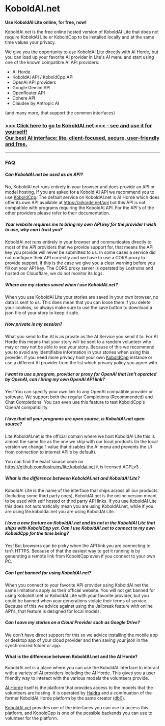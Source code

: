 # KoboldAI.net 

**Use KoboldAI Lite online, for free, now!**

KoboldAI.net is the free online hosted version of KoboldAI Lite that does not require KoboldAI Lite or KoboldCpp to be installed locally and at the same time values your privacy.

We give you the opportunity to use KoboldAI Lite directly with AI Horde, but you can load up your favorite AI provider in Lite's AI menu and start using one of the known compatible AI API providers:

- AI Horde
- KoboldAI API / KoboldCpp API
- OpenAI API providers
- Google Gemini API
- OpenRouter API
- Cohere API
- Claudee by Antropic AI

(and many more, that support the common interfaces)

### [>>> Click here to go to KoboldAI.net <<< - see and use it for yourself!<br>Our best AI interface: lite, client-focused, secure, user-friendly and free.](https://koboldai.net)
---
### FAQ
##### Can KoboldAI.net be used as an API?
No, KoboldAI.net runs entirely in your browser and does provide an API or model hosting, if you are asked for a Kobold AI API we recommend you to use [KoboldCpp](KoboldCpp.md).
The default service on KoboldAI.net is AI Horde which does offer its own API available at https://aihorde.net/api but this API is not compatible with programs requiring the KoboldAI API.
For the API's of the other providers please refer to their documentation.

##### Your website requires me to bring my own API key for the provider I wish to use, why can I trust you?
KoboldAI.net runs entirely in your browser and communicates directly to most of the API providers that we provide support for, that means the API key you provide will never be submitted to us.
In some cases a service did not configure their API correctly and we have to use a CORS proxy to provide support, if this is the case we give you a clear warning before you fill out your API key. The CORS proxy server is operated by Lostruins and hosted on Cloudflare, we do not monitor its logs.

##### Where are my stories saved when I use KoboldAI.net?
When you use KoboldAI Lite your stories are saved in your own browser, no data is sent to us. This does mean that you can loose them if you delete your cookies, so always make sure to use the save button to download a json file of your story to keep it safe.

##### How private is my session?
What you send to the AI is as private as the AI Service you send it to. For AI Horde this means that your story will be sent to a random volunteer who may or may not be able to see your story. Because of this we recommend you to avoid any identifiable information in your stories when using this provider. If you need more privacy host your own [KoboldCpp](KoboldCpp.md) instance or use a different AI provider from the list which privacy policy you agree with.

##### I want to use a program, provider or proxy for OpenAI that isn't operated by OpenAI, can I bring my own OpenAI API link?
Yes! You can specify your own link to any OpenAI compatible provider or software. We support both the regular Completions (Recommended) and Chat Completions. You can even use this feature to test KoboldCpp's OpenAI compatibility.

##### I love that all your programs are open source, is KoboldAI.net open source?
Lite.KoboldAI.net is the official domain where we host KoboldAI Lite this is almost the same file as the one we ship with our local products (In the local version we change 1 value that disables the AI menu and prevents the UI from connection to internet API's by default).

You can find the exact source code on https://github.com/lostruins/lite.koboldai.net it is licensed AGPLv3 .

##### What is the difference between KoboldAI.net and KoboldAI Lite?
KoboldAI Lite is the name of the interface that ships across all our products (Including some third party ones), KoboldAI.net is the online version meant to be used with self hosted or third party API links. If you use KoboldAI Lite this does not automatically mean you are using KoboldAI.net, while if you are using lite.koboldai.net you are using KoboldAI Lite.

##### I love a new feature on KoboldAI.net and its not in the KoboldAI Lite that ships with KoboldCpp yet. Can I use KoboldAI.net to connect to my own KoboldCpp for the time being?
Yes! But browsers can be picky when the API link you are connecting to isn't HTTPS. Because of that the easiest way to get it running is by generating a remote link from KoboldCpp even if you connect to your own PC.

##### Can I get banned for using KoboldAI.net?
When you connect to your favorite API provider using KoboldAI.net the same limitations apply as their official website. You will not get banned for using KoboldAI.net or KoboldAI Lite with your favorite provider, but you could be banned when your generations violate their terms of service. Because of this we advice against using the Jailbreak feature with online API's, that feature is designed for local models.

##### Can I save my stories on a Cloud Provider such as Google Drive?
We don't have direct support for this so we advice installing the mobile app or desktop app of your cloud provider and then saving your json in the synchronized folder or app.

#### What is the difference between KoboldAI.net and the AI Horde?
KoboldAI.net is a place where you can use the KoboldAI interface to interact with a variety of AI providers including the AI Horde. This gives you a user friendly way to interact with the various models the volunteers provide.

[AI Horde](https://aihorde.net) itself is the platform that provides access to the models that the volunteers are hosting. It is operated by [Haidra](https://haidra.net) and a continuation of the former KoboldAI Horde platform by the same creator ([db0](https://dbzer0.com)).

[KoboldAI.net](https://koboldai.net) provides one of the interfaces you can use to access this platform, and KoboldCpp is one of the possible backends you can use to volunteer for the platform.
